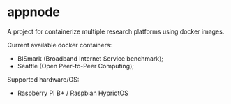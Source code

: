 # appnode
A project for containerize multiple research platforms using docker images.

Current available docker containers:
 - BISmark (Broadband Internet Service benchmark);
 - Seattle (Open Peer-to-Peer Computing);
 
 Supported hardware/OS:
 - Raspberry PI B+ / Raspbian HypriotOS
 
 

